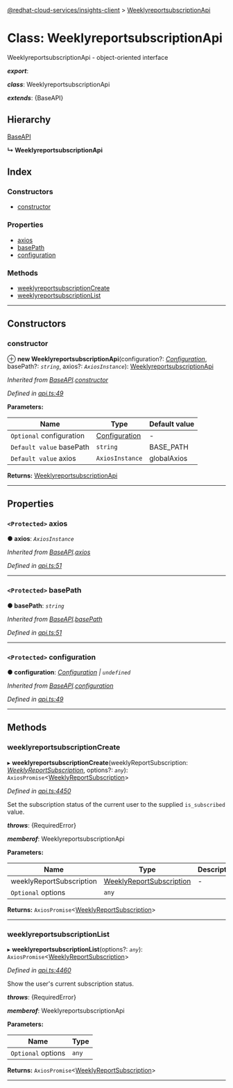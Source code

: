 [@redhat-cloud-services/insights-client](../README.md) > [WeeklyreportsubscriptionApi](../classes/weeklyreportsubscriptionapi.md)

# Class: WeeklyreportsubscriptionApi

WeeklyreportsubscriptionApi - object-oriented interface

*__export__*: 

*__class__*: WeeklyreportsubscriptionApi

*__extends__*: {BaseAPI}

## Hierarchy

 [BaseAPI](baseapi.md)

**↳ WeeklyreportsubscriptionApi**

## Index

### Constructors

* [constructor](weeklyreportsubscriptionapi.md#constructor)

### Properties

* [axios](weeklyreportsubscriptionapi.md#axios)
* [basePath](weeklyreportsubscriptionapi.md#basepath)
* [configuration](weeklyreportsubscriptionapi.md#configuration)

### Methods

* [weeklyreportsubscriptionCreate](weeklyreportsubscriptionapi.md#weeklyreportsubscriptioncreate)
* [weeklyreportsubscriptionList](weeklyreportsubscriptionapi.md#weeklyreportsubscriptionlist)

---

## Constructors

<a id="constructor"></a>

###  constructor

⊕ **new WeeklyreportsubscriptionApi**(configuration?: *[Configuration](configuration.md)*, basePath?: *`string`*, axios?: *`AxiosInstance`*): [WeeklyreportsubscriptionApi](weeklyreportsubscriptionapi.md)

*Inherited from [BaseAPI](baseapi.md).[constructor](baseapi.md#constructor)*

*Defined in [api.ts:49](https://github.com/RedHatInsights/javascript-clients/blob/master/packages/insights/api.ts#L49)*

**Parameters:**

| Name | Type | Default value |
| ------ | ------ | ------ |
| `Optional` configuration | [Configuration](configuration.md) | - |
| `Default value` basePath | `string` |  BASE_PATH |
| `Default value` axios | `AxiosInstance` |  globalAxios |

**Returns:** [WeeklyreportsubscriptionApi](weeklyreportsubscriptionapi.md)

___

## Properties

<a id="axios"></a>

### `<Protected>` axios

**● axios**: *`AxiosInstance`*

*Inherited from [BaseAPI](baseapi.md).[axios](baseapi.md#axios)*

*Defined in [api.ts:51](https://github.com/RedHatInsights/javascript-clients/blob/master/packages/insights/api.ts#L51)*

___
<a id="basepath"></a>

### `<Protected>` basePath

**● basePath**: *`string`*

*Inherited from [BaseAPI](baseapi.md).[basePath](baseapi.md#basepath)*

*Defined in [api.ts:51](https://github.com/RedHatInsights/javascript-clients/blob/master/packages/insights/api.ts#L51)*

___
<a id="configuration"></a>

### `<Protected>` configuration

**● configuration**: *[Configuration](configuration.md) \| `undefined`*

*Inherited from [BaseAPI](baseapi.md).[configuration](baseapi.md#configuration)*

*Defined in [api.ts:49](https://github.com/RedHatInsights/javascript-clients/blob/master/packages/insights/api.ts#L49)*

___

## Methods

<a id="weeklyreportsubscriptioncreate"></a>

###  weeklyreportsubscriptionCreate

▸ **weeklyreportsubscriptionCreate**(weeklyReportSubscription: *[WeeklyReportSubscription](../interfaces/weeklyreportsubscription.md)*, options?: *`any`*): `AxiosPromise`<[WeeklyReportSubscription](../interfaces/weeklyreportsubscription.md)>

*Defined in [api.ts:4450](https://github.com/RedHatInsights/javascript-clients/blob/master/packages/insights/api.ts#L4450)*

Set the subscription status of the current user to the supplied `is_subscribed` value.

*__throws__*: {RequiredError}

*__memberof__*: WeeklyreportsubscriptionApi

**Parameters:**

| Name | Type | Description |
| ------ | ------ | ------ |
| weeklyReportSubscription | [WeeklyReportSubscription](../interfaces/weeklyreportsubscription.md) |  \- |
| `Optional` options | `any` |

**Returns:** `AxiosPromise`<[WeeklyReportSubscription](../interfaces/weeklyreportsubscription.md)>

___
<a id="weeklyreportsubscriptionlist"></a>

###  weeklyreportsubscriptionList

▸ **weeklyreportsubscriptionList**(options?: *`any`*): `AxiosPromise`<[WeeklyReportSubscription](../interfaces/weeklyreportsubscription.md)>

*Defined in [api.ts:4460](https://github.com/RedHatInsights/javascript-clients/blob/master/packages/insights/api.ts#L4460)*

Show the user's current subscription status.

*__throws__*: {RequiredError}

*__memberof__*: WeeklyreportsubscriptionApi

**Parameters:**

| Name | Type |
| ------ | ------ |
| `Optional` options | `any` |

**Returns:** `AxiosPromise`<[WeeklyReportSubscription](../interfaces/weeklyreportsubscription.md)>

___

